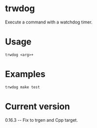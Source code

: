 # trwdog

Execute a command with a watchdog timer.

# Usage

    trwdog <arg>+

# Examples

    trwdog make test

# Current version

0.16.3 -- Fix to trgen and Cpp target.
